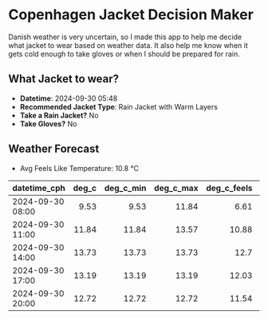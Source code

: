 
# Copenhagen Jacket Decision Maker

Danish weather is very uncertain, so I made this app to help me decide what jacket to wear based on weather data. 
It also help me know when it gets cold enough to take gloves or when I should be prepared for rain.

## What Jacket to wear?

- **Datetime**: 2024-09-30 05:48
- **Recommended Jacket Type**: Rain Jacket with Warm Layers
- **Take a Rain Jacket?** No
- **Take Gloves?** No

## Weather Forecast
- Avg Feels Like Temperature: 10.8 °C

| datetime_cph     |   deg_c |   deg_c_min |   deg_c_max |   deg_c_feels | weather   | wind   | rain   |
|:-----------------|--------:|------------:|------------:|--------------:|:----------|:-------|:-------|
| 2024-09-30 08:00 |    9.53 |        9.53 |       11.84 |          6.61 | Clouds    | Medium | None   |
| 2024-09-30 11:00 |   11.84 |       11.84 |       13.57 |         10.88 | Clouds    | Medium | None   |
| 2024-09-30 14:00 |   13.73 |       13.73 |       13.73 |         12.7  | Clouds    | High   | None   |
| 2024-09-30 17:00 |   13.19 |       13.19 |       13.19 |         12.03 | Clouds    | High   | None   |
| 2024-09-30 20:00 |   12.72 |       12.72 |       12.72 |         11.54 | Clouds    | High   | None   |
        